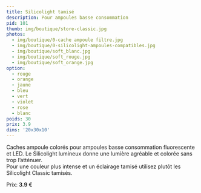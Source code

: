 ```yaml
---
title: Silicolight tamisé
description: Pour ampoules basse consommation
pid: 101
thumb: img/boutique/store-classic.jpg
photos:
  - img/boutique/0-cache ampoule filtre.jpg
  - img/boutique/0-silicolight-ampoules-compatibles.jpg
  - img/boutique/soft_blanc.jpg
  - img/boutique/soft_rouge.jpg
  - img/boutique/soft_orange.jpg
option:
  - rouge
  - orange
  - jaune
  - bleu
  - vert
  - violet
  - rose
  - blanc
poids: 30
prix: 3.9
dims: '20x30x10'
---
```


Caches ampoule colorés pour ampoules basse consommation fluorescente et LED. Le Silicolight lumineux donne une lumière agréable et colorée sans trop l’atténuer.  
Pour une couleur plus intense et un éclairage tamisé utilisez plutôt les Silicolight Classic tamisés.

Prix: **3.9 €**